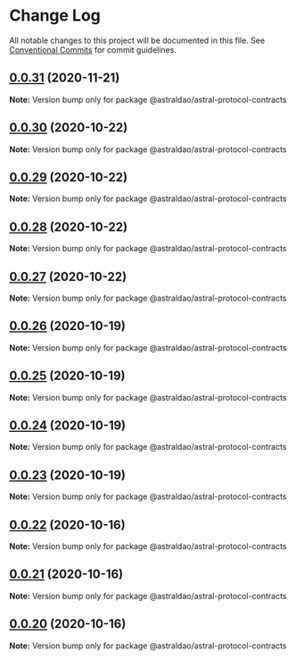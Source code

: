 # Change Log

All notable changes to this project will be documented in this file.
See [Conventional Commits](https://conventionalcommits.org) for commit guidelines.

## [0.0.31](https://github.com/astralDAO/astralprotocol/compare/@astraldao/astral-protocol-contracts@0.0.30...@astraldao/astral-protocol-contracts@0.0.31) (2020-11-21)

**Note:** Version bump only for package @astraldao/astral-protocol-contracts





## [0.0.30](https://github.com/astralDAO/astralprotocol/compare/@astraldao/astral-protocol-contracts@0.0.29...@astraldao/astral-protocol-contracts@0.0.30) (2020-10-22)

**Note:** Version bump only for package @astraldao/astral-protocol-contracts





## [0.0.29](https://github.com/astralDAO/astralprotocol/compare/@astraldao/astral-protocol-contracts@0.0.28...@astraldao/astral-protocol-contracts@0.0.29) (2020-10-22)

**Note:** Version bump only for package @astraldao/astral-protocol-contracts





## [0.0.28](https://github.com/astralDAO/astralprotocol/compare/@astraldao/astral-protocol-contracts@0.0.27...@astraldao/astral-protocol-contracts@0.0.28) (2020-10-22)

**Note:** Version bump only for package @astraldao/astral-protocol-contracts





## [0.0.27](https://github.com/astralDAO/astralprotocol/compare/@astraldao/astral-protocol-contracts@0.0.26...@astraldao/astral-protocol-contracts@0.0.27) (2020-10-22)

**Note:** Version bump only for package @astraldao/astral-protocol-contracts





## [0.0.26](https://github.com/astralDAO/astralprotocol/compare/@astraldao/astral-protocol-contracts@0.0.25...@astraldao/astral-protocol-contracts@0.0.26) (2020-10-19)

**Note:** Version bump only for package @astraldao/astral-protocol-contracts





## [0.0.25](https://github.com/astralDAO/astralprotocol/compare/@astraldao/astral-protocol-contracts@0.0.24...@astraldao/astral-protocol-contracts@0.0.25) (2020-10-19)

**Note:** Version bump only for package @astraldao/astral-protocol-contracts





## [0.0.24](https://github.com/astralDAO/astralprotocol/compare/@astraldao/astral-protocol-contracts@0.0.23...@astraldao/astral-protocol-contracts@0.0.24) (2020-10-19)

**Note:** Version bump only for package @astraldao/astral-protocol-contracts





## [0.0.23](https://github.com/astralDAO/astralprotocol/compare/@astraldao/astral-protocol-contracts@0.0.22...@astraldao/astral-protocol-contracts@0.0.23) (2020-10-19)

**Note:** Version bump only for package @astraldao/astral-protocol-contracts





## [0.0.22](https://github.com/astralDAO/astralprotocol/compare/@astraldao/astral-protocol-contracts@0.0.21...@astraldao/astral-protocol-contracts@0.0.22) (2020-10-16)

**Note:** Version bump only for package @astraldao/astral-protocol-contracts





## [0.0.21](https://github.com/astralDAO/astralprotocol/compare/@astraldao/astral-protocol-contracts@0.0.20...@astraldao/astral-protocol-contracts@0.0.21) (2020-10-16)

**Note:** Version bump only for package @astraldao/astral-protocol-contracts





## [0.0.20](https://github.com/astralDAO/astralprotocol/compare/@astraldao/astral-protocol-contracts@0.0.19...@astraldao/astral-protocol-contracts@0.0.20) (2020-10-16)

**Note:** Version bump only for package @astraldao/astral-protocol-contracts
